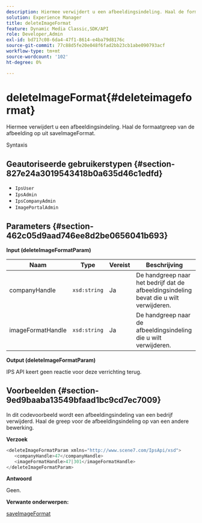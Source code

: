 ```yaml
---
description: Hiermee verwijdert u een afbeeldingsindeling. Haal de formaatgreep van de afbeelding op uit saveImageFormat.
solution: Experience Manager
title: deleteImageFormat
feature: Dynamic Media Classic,SDK/API
role: Developer,Admin
exl-id: bd717c08-6da4-47f1-8614-e4ba79d8176c
source-git-commit: 77c88d5fe20e048f6fad2bb23cb1abe090793acf
workflow-type: tm+mt
source-wordcount: '102'
ht-degree: 0%

---
```


# deleteImageFormat{#deleteimageformat}

Hiermee verwijdert u een afbeeldingsindeling. Haal de formaatgreep van de afbeelding op uit saveImageFormat.

Syntaxis

## Geautoriseerde gebruikerstypen {#section-827e24a3019543418b0a635d46c1edfd}

* `IpsUser`
* `IpsAdmin`
* `IpsCompanyAdmin`
* `ImagePortalAdmin`

## Parameters {#section-462c05d9aad746ee8d2be0656041b693}

**Input (deleteImageFormatParam)**

| Naam | Type | Vereist | Beschrijving |
|---|---|---|---|
| companyHandle | `xsd:string` | Ja | De handgreep naar het bedrijf dat de afbeeldingsindeling bevat die u wilt verwijderen. |
| imageFormatHandle | `xsd:string` | Ja | De handgreep naar de afbeeldingsindeling die u wilt verwijderen. |

**Output (deleteImageFormatParam)**

IPS API keert geen reactie voor deze verrichting terug.

## Voorbeelden {#section-9ed9baaba13549bfaad1bc9cd7ec7009}

In dit codevoorbeeld wordt een afbeeldingsindeling van een bedrijf verwijderd. Haal de greep voor de afbeeldingsindeling op van een andere bewerking.

**Verzoek**

```java
<deleteImageFormatParam xmlns="http://www.scene7.com/IpsApi/xsd">
   <companyHandle>47</companyHandle>
   <imageFormatHandle>47|301</imageFormatHandle>
</deleteImageFormatParam>
```

**Antwoord**

Geen.

**Verwante onderwerpen:**

[saveImageFormat](../../../operations/c-operations-intro/c-methods/r-save-image-format.md#reference-d15c27f533ef41e38b54a539a304bd1d)
